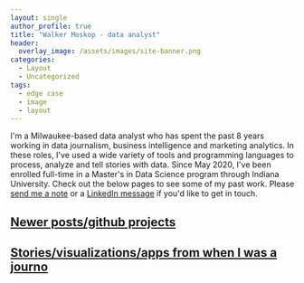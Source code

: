 ```yaml
---
layout: single
author_profile: true
title: "Walker Moskop - data analyst"
header:
  overlay_image: /assets/images/site-banner.png
categories:
  - Layout
  - Uncategorized
tags:
  - edge case
  - image
  - layout
---
```


I'm a Milwaukee-based data analyst who has spent the past 8 years working in data journalism, business intelligence and marketing analytics. In these roles, I've used a wide variety of tools and programming languages to process, analyze and tell stories with data. Since May 2020, I've been enrolled full-time in a Master's in Data Science program through Indiana University. Check out the below pages to see some of my past work. Please <a href="https://www.walkermoskop.com/contact/">send me a note</a> or a <a href="https://www.linkedin.com/in/walkermoskop/">LinkedIn message</a> if you'd like to get in touch. 

## [Newer posts/github projects](https://www.walkermoskop.com/newer-work/)

## [Stories/visualizations/apps from when I was a journo](https://www.walkermoskop.com/data-journalism/)